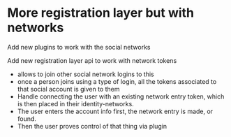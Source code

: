 # More registration layer but with networks

Add new plugins to work with the social networks

Add new registration layer api to work with network tokens

* allows to join other social network logins to this
* once a person joins using a type of login, all the tokens associated to that social account is given to them
* Handle connecting the user with an existing network entry token, which is then placed in their identity-networks.
* The user enters the account info first, the network entry is made, or found.
* Then the user proves control of that thing via plugin
